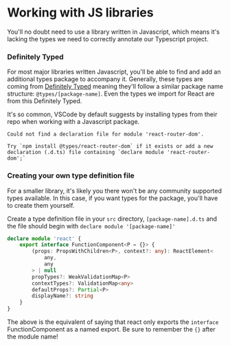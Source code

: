 # Working with JS libraries

You'll no doubt need to use a library written in Javascript, which means it's lacking the types we need to correctly annotate our Typescript project.

### Definitely Typed

For most major libraries written Javascript, you'll be able to find and add an additional types package to accompany it. Generally, these types are coming from [Definitely Typed](https://github.com/DefinitelyTyped/DefinitelyTyped) meaning they'll follow a similar package name structure: `@types/[package-name]`. Even the types we import for React are from this Definitely Typed.

It's so common, VSCode by default suggests by installing types from their repo when working with a Javascript package.

```
Could not find a declaration file for module 'react-router-dom'.

Try `npm install @types/react-router-dom` if it exists or add a new declaration (.d.ts) file containing `declare module 'react-router-dom';`
```

### Creating your own type definition file

For a smaller library, it's likely you there won't be any community supported types available. In this case, if you want types for the package, you'll have to create them yourself.

Create a type definition file in your `src` directory, `[package-name].d.ts` and the file should begin with `declare module '[package-name]'`

```ts
declare module 'react' {
    export interface FunctionComponent<P = {}> {
        (props: PropsWithChildren<P>, context?: any): ReactElement<
            any,
            any
        > | null
        propTypes?: WeakValidationMap<P>
        contextTypes?: ValidationMap<any>
        defaultProps?: Partial<P>
        displayName?: string
    }
}
```

The above is the equivalent of saying that react only exports the `interface` FunctionComponent as a named export. Be sure to remember the `{}` after the module name!
